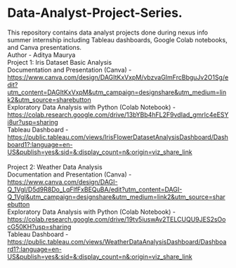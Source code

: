 # Data-Analyst-Project-Series.
This repository contains data analyst projects done during nexus info summer internship including Tableau dashboards, Google Colab notebooks, and Canva presentations.
<br>
Author - Aditya Maurya
<br>
Project 1: Iris Dataset Basic Analysis
<br>
Documentation and Presentation (Canva) - https://www.canva.com/design/DAGItKxVxpM/vbzvaGImFrcBbguJv2O1Sg/edit?utm_content=DAGItKxVxpM&utm_campaign=designshare&utm_medium=link2&utm_source=sharebutton
<br>
Exploratory Data Analysis with Python (Colab Notebook) - https://colab.research.google.com/drive/13bYBb4hFL2F9vdIad_gmrlc4eESYi8ur?usp=sharing
<br>
Tableau Dashboard - https://public.tableau.com/views/IrisFlowerDatasetAnalysisDashboard/Dashboard1?:language=en-US&publish=yes&:sid=&:display_count=n&:origin=viz_share_link
<br>
<br>
Project 2: Weather Data Analysis
<br>
Documentation and Presentation (Canva) - https://www.canva.com/design/DAGI-Q_1VgI/D5d9R8Do_LqFlfFxBEQuBA/edit?utm_content=DAGI-Q_1VgI&utm_campaign=designshare&utm_medium=link2&utm_source=sharebutton
<br>
Exploratory Data Analysis with Python (Colab Notebook) - https://colab.research.google.com/drive/19tv5iuswAv2TELCUQU9JES2sOocG50KH?usp=sharing
<br>
Tableau Dashboard - https://public.tableau.com/views/WeatherDataAnalysisDashboard/Dashboard1?:language=en-US&publish=yes&:sid=&:display_count=n&:origin=viz_share_link
